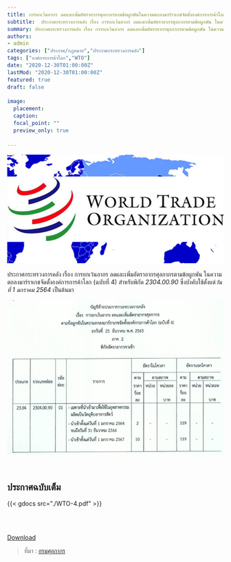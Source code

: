 ```yaml
---
title: การยกเว้นอากร ลดและเพิ่มอัตราอากรศุลกากรตามข้อผูกพันในความตกลงมาร์ราเกชจัดตั้งองค์การการค้าโลก (ฉบับที่ 4)
subtitle:  ประกาศกระทรวงการคลัง เรื่อง การยกเว้นอากร ลดและเพิ่มอัตราอากรศุลกากรตามข้อผูกพัน ในความตกลงมาร์ราเกชจัดตั้งองค์การการค้าโลก (ฉบับที่ 4)
summary: ประกาศกระทรวงการคลัง เรื่อง การยกเว้นอากร ลดและเพิ่มอัตราอากรศุลกากรตามข้อผูกพัน ในความตกลงมาร์ราเกชจัดตั้งองค์การการค้าโลก (ฉบับที่ 4)
authors:
- admin
categories: ["ประกาศ/กฎหมาย","ประกาศกระทรวงการคลัง"]
tags: ["องค์การการค้าโลก","WTO"]
date: "2020-12-30T01:00:00Z"
lastMod: "2020-12-30T01:00:00Z"
featured: true
draft: false

image:
  placement: 
  caption: 
  focal_point: ""
  preview_only: true

---
```


![](featured.jpg)

ประกาศกระทรวงการคลัง เรื่อง การยกเว้นอากร ลดและเพิ่มอัตราอากรศุลกากรตามข้อผูกพัน ในความตกลงมาร์ราเกชจัดตั้งองค์การการค้าโลก (ฉบับที่ 4) สำหรับพิกัด *2304.00.90* ซึ่งบังคับใช้ตั้งแต่*วันที่ 1 มกราคม 2564* เป็นต้นมา

![](img-04.jpg)

<br>

## ประกาศฉบับเต็ม

{{< gdocs src="./WTO-4.pdf" >}}

<br>

<br>

<a href="./WTO-4.pdf" target="_blank" id="download_files">Download  <i class=" fas fa-file-pdf"></i> </a>


> ที่มา : [กรมศุลกากร](http://www.customs.go.th/cont_strc_download_with_docno_date.php?lang=th&top_menu=menu_homepage&current_id=14232832414c505f4d464b4b464b4c)

